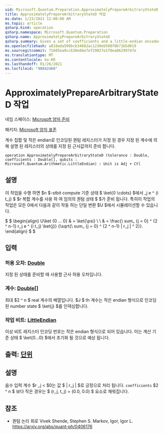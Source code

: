 ```yaml
---
uid: Microsoft.Quantum.Preparation.ApproximatelyPrepareArbitraryStateD
title: ApproximatelyPrepareArbitraryStateD 작업
ms.date: 1/23/2021 12:00:00 AM
ms.topic: article
qsharp.kind: operation
qsharp.namespace: Microsoft.Quantum.Preparation
qsharp.name: ApproximatelyPrepareArbitraryStateD
qsharp.summary: Given a set of coefficients and a little-endian encoded quantum register, prepares an state on that register described by the given coefficients, up to a given approximation tolerance.
ms.openlocfilehash: a818ada509bcb34682ac1230eb508f0b71b5d019
ms.sourcegitcommit: 71605ea9cc630e84e7ef29027e1f0ea06299747e
ms.translationtype: MT
ms.contentlocale: ko-KR
ms.lasthandoff: 01/26/2021
ms.locfileid: "98842460"
---
```

# <a name="approximatelypreparearbitrarystated-operation"></a>ApproximatelyPrepareArbitraryStateD 작업

네임 스페이스: [Microsoft 양자 준비](xref:Microsoft.Quantum.Preparation)

패키지: [Microsoft 양자 표준](https://nuget.org/packages/Microsoft.Quantum.Standard)


계수 집합 및 작은 endian로 인코딩된 퀀텀 레지스터가 지정 된 경우 지정 된 계수에 의해 설명 된 레지스터의 상태를 지정 된 근사값까지 준비 합니다.

```qsharp
operation ApproximatelyPrepareArbitraryStateD (tolerance : Double, coefficients : Double[], qubits : Microsoft.Quantum.Arithmetic.LittleEndian) : Unit is Adj + Ctl
```


## <a name="description"></a>설명

이 작업을 수행 하면 $n $-stbit compute 기준 상태 $ \ket{0 \cdots} $에서 _j e ^ {i t_j} $ $r 복합 계수를 사용 하 여 임의의 퀀텀 상태 $ $가 준비 됩니다.
특히이 작업의 작업은 모든 0에서 다음과 같이 작동 하는 단일 변환 $U $에서 시뮬레이션할 수 있습니다.

$ $ \begin{align} U\ket {0 ... 0} & = \ket{\psi} \\ \\ & = \frac{\ sum_ {j = 0} ^ {2 ^ n-1} r_j e ^ {i t_j} \ket{j}} {\sqrt{\ sum_ {j = 0} ^ {2 ^ n-1} | r_j | ^ 2}}.
\end{align} $ $

## <a name="input"></a>입력

### <a name="tolerance--double"></a>허용 오차: [Double](xref:microsoft.quantum.lang-ref.double)

지정 된 상태를 준비할 때 사용할 근사 허용 오차입니다.


### <a name="coefficients--double"></a>계수: [Double](xref:microsoft.quantum.lang-ref.double)[]

최대 $2 ^ n $ real 계수의 배열입니다. $J $ th 계수는 작은 endian 형식으로 인코딩된 number state $ \ket{j} $를 인덱싱합니다.


### <a name="qubits--littleendian"></a>작업 비트: [LittleEndian](xref:Microsoft.Quantum.Arithmetic.LittleEndian)

이상 비트 레지스터 인코딩 번호는 작은 endian 형식으로 되어 있습니다. 이는 계산 기준 상태 $ \ket{0...0} $에서 초기화 될 것으로 예상 됩니다.



## <a name="output--unit"></a>출력: [단위](xref:microsoft.quantum.lang-ref.unit)



## <a name="remarks"></a>설명

음수 입력 계수 $r _j < $0는 값 $ | r_j | $로 긍정으로 처리 됩니다. `coefficients` $2 ^ n $ 보다 작은 경우는 $ (r_j, t_j) = (0.0, 0.0) $ 요소로 채워집니다.

## <a name="references"></a>참조

- 퀀텀 논리 회로 Vivek Shende, Stephen S. Markov, Igor, Igor L. https://arxiv.org/abs/quant-ph/0406176